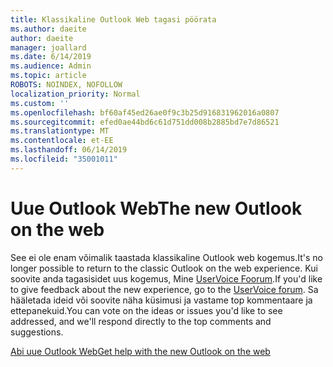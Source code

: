 ```yaml
---
title: Klassikaline Outlook Web tagasi pöörata
ms.author: daeite
author: daeite
manager: joallard
ms.date: 6/14/2019
ms.audience: Admin
ms.topic: article
ROBOTS: NOINDEX, NOFOLLOW
localization_priority: Normal
ms.custom: ''
ms.openlocfilehash: bf60af45ed26ae0f9c3b25d916831962016a0807
ms.sourcegitcommit: efed0ae44bd6c61d751dd008b2885bd7e7d86521
ms.translationtype: MT
ms.contentlocale: et-EE
ms.lasthandoff: 06/14/2019
ms.locfileid: "35001011"
---
```

# <a name="the-new-outlook-on-the-web"></a><span data-ttu-id="70f2a-102">Uue Outlook Web</span><span class="sxs-lookup"><span data-stu-id="70f2a-102">The new Outlook on the web</span></span>

<span data-ttu-id="70f2a-103">See ei ole enam võimalik taastada klassikaline Outlook web kogemus.</span><span class="sxs-lookup"><span data-stu-id="70f2a-103">It's no longer possible to return to the classic Outlook on the web experience.</span></span> <span data-ttu-id="70f2a-104">Kui soovite anda tagasisidet uus kogemus, Mine [UserVoice Foorum](https://outlook.uservoice.com/forums/313228--outlook-on-the-web-office-365).</span><span class="sxs-lookup"><span data-stu-id="70f2a-104">If you'd like to give feedback about the new experience, go to the [UserVoice forum](https://outlook.uservoice.com/forums/313228--outlook-on-the-web-office-365).</span></span> <span data-ttu-id="70f2a-105">Sa hääletada ideid või soovite näha küsimusi ja vastame top kommentaare ja ettepanekuid.</span><span class="sxs-lookup"><span data-stu-id="70f2a-105">You can vote on the ideas or issues you'd like to see addressed, and we'll respond directly to the top comments and suggestions.</span></span>

[<span data-ttu-id="70f2a-106">Abi uue Outlook Web</span><span class="sxs-lookup"><span data-stu-id="70f2a-106">Get help with the new Outlook on the web</span></span>](https://support.office.com/article/017014cd-2ad0-41ab-8473-6bd8c349d4f8)